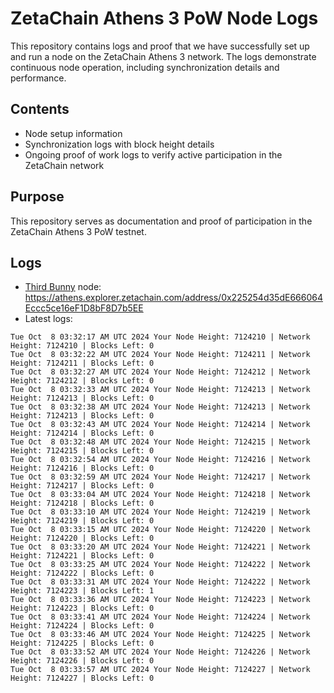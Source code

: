 # ZetaChain Athens 3 PoW Node Logs
This repository contains logs and proof that we have successfully set up and run a node on the ZetaChain Athens 3 network. The logs demonstrate continuous node operation, including synchronization details and performance.

## Contents
- Node setup information
- Synchronization logs with block height details
- Ongoing proof of work logs to verify active participation in the ZetaChain network

## Purpose
This repository serves as documentation and proof of participation in the ZetaChain Athens 3 PoW testnet.

## Logs

- [Third Bunny](https://thirdbunny.xyz/) node: https://athens.explorer.zetachain.com/address/0x225254d35dE666064Eccc5ce16eF1D8bF8D7b5EE
- Latest logs:
```
Tue Oct  8 03:32:17 AM UTC 2024 Your Node Height: 7124210 | Network Height: 7124210 | Blocks Left: 0
Tue Oct  8 03:32:22 AM UTC 2024 Your Node Height: 7124211 | Network Height: 7124211 | Blocks Left: 0
Tue Oct  8 03:32:27 AM UTC 2024 Your Node Height: 7124212 | Network Height: 7124212 | Blocks Left: 0
Tue Oct  8 03:32:33 AM UTC 2024 Your Node Height: 7124213 | Network Height: 7124213 | Blocks Left: 0
Tue Oct  8 03:32:38 AM UTC 2024 Your Node Height: 7124213 | Network Height: 7124213 | Blocks Left: 0
Tue Oct  8 03:32:43 AM UTC 2024 Your Node Height: 7124214 | Network Height: 7124214 | Blocks Left: 0
Tue Oct  8 03:32:48 AM UTC 2024 Your Node Height: 7124215 | Network Height: 7124215 | Blocks Left: 0
Tue Oct  8 03:32:54 AM UTC 2024 Your Node Height: 7124216 | Network Height: 7124216 | Blocks Left: 0
Tue Oct  8 03:32:59 AM UTC 2024 Your Node Height: 7124217 | Network Height: 7124217 | Blocks Left: 0
Tue Oct  8 03:33:04 AM UTC 2024 Your Node Height: 7124218 | Network Height: 7124218 | Blocks Left: 0
Tue Oct  8 03:33:10 AM UTC 2024 Your Node Height: 7124219 | Network Height: 7124219 | Blocks Left: 0
Tue Oct  8 03:33:15 AM UTC 2024 Your Node Height: 7124220 | Network Height: 7124220 | Blocks Left: 0
Tue Oct  8 03:33:20 AM UTC 2024 Your Node Height: 7124221 | Network Height: 7124221 | Blocks Left: 0
Tue Oct  8 03:33:25 AM UTC 2024 Your Node Height: 7124222 | Network Height: 7124222 | Blocks Left: 0
Tue Oct  8 03:33:31 AM UTC 2024 Your Node Height: 7124222 | Network Height: 7124223 | Blocks Left: 1
Tue Oct  8 03:33:36 AM UTC 2024 Your Node Height: 7124223 | Network Height: 7124223 | Blocks Left: 0
Tue Oct  8 03:33:41 AM UTC 2024 Your Node Height: 7124224 | Network Height: 7124224 | Blocks Left: 0
Tue Oct  8 03:33:46 AM UTC 2024 Your Node Height: 7124225 | Network Height: 7124225 | Blocks Left: 0
Tue Oct  8 03:33:52 AM UTC 2024 Your Node Height: 7124226 | Network Height: 7124226 | Blocks Left: 0
Tue Oct  8 03:33:57 AM UTC 2024 Your Node Height: 7124227 | Network Height: 7124227 | Blocks Left: 0
```
